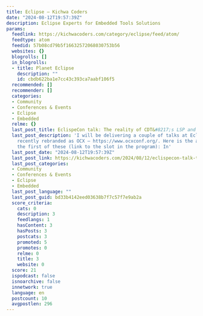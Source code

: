 ```yaml
---
title: Eclipse – Kichwa Coders
date: "2024-08-12T19:57:39Z"
description: Eclipse Experts for Embedded Tools Solutions
params:
  feedlink: https://kichwacoders.com/category/eclipse/feed/atom/
  feedtype: atom
  feedid: 57b08cd79b5f16632572068030753b56
  websites: {}
  blogrolls: []
  in_blogrolls:
  - title: Planet Eclipse
    description: ""
    id: cbdb622ba1e7cc43c393ca7aabf106f5
  recommended: []
  recommender: []
  categories:
  - Community
  - Conferences & Events
  - Eclipse
  - Embedded
  relme: {}
  last_post_title: EclispeCon talk: The reality of CDT&#8217;s LSP and Tooling situation
  last_post_description: 'I will be delivering a couple of talks at EclipseCon 2024,
    recently rebranded as OCX – https://www.ocxconf.org/. Here is the abstract for
    the first of these (link to the slot in the program): In'
  last_post_date: "2024-08-12T19:57:39Z"
  last_post_link: https://kichwacoders.com/2024/08/12/eclispecon-talk-the-reality-of-cdts-lsp-and-tooling-situation/
  last_post_categories:
  - Community
  - Conferences & Events
  - Eclipse
  - Embedded
  last_post_language: ""
  last_post_guid: bd33b4142eed03638b7f7c57f7e9ab2a
  score_criteria:
    cats: 0
    description: 3
    feedlangs: 1
    hasContent: 3
    hasPosts: 3
    postcats: 3
    promoted: 5
    promotes: 0
    relme: 0
    title: 3
    website: 0
  score: 21
  ispodcast: false
  isnoarchive: false
  innetwork: true
  language: en
  postcount: 10
  avgpostlen: 296
---
```

